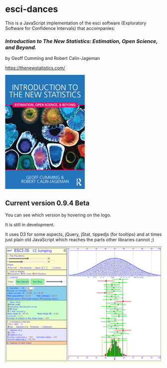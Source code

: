 # esci-dances

This is a JavaScript implementation of the esci software (Exploratory Software for Confidence Intervals) that accompanies: 

### _Introduction to The New Statistics: Estimation, Open Science, and Beyond._
by Geoff Cumming and Robert Calin-Jageman

https://thenewstatistics.com/

![Introduction to the New Statistics](images/ITNS-the-cover-2-Feb-16.png?raw=true "Introduction to the New Statistics")


## Current version 0.9.4 Beta 

You can see which version by hovering on the logo.


It is still in development. 

It uses D3 for some aspects, jQuery, jStat, tippedjs (for tooltips) and at times just plain old JavaScript which reaches the parts other libraries cannot ;)

![The esci-dances page](images/esci-dances-view.png?raw=true "esci-dances page")






